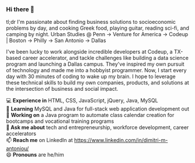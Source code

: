 ### Hi there 👋
tl;dr I'm passionate about finding business solutions to socioeconomic problems by day, and cooking Greek food, playing guitar, reading sci-fi, and camping by night. Urban Studies @ Penn &#8594; Venture for America &#8594; Codeup | Boston &#8594; Philly &#8594; San Antonio &#8594; Dallas

I've been lucky to work alongside incredible developers at Codeup, a TX-based career accelerator, and tackle challenges like building a data science program and launching a Dallas campus. They've inspired my own pursuit of technology and made me into a hobbyist programmer. Now, I start every day with 30 minutes of coding to wake up my brain. I hope to leverage these technical skills to build my own companies, products, and solutions at the intersection of business and social impact.

:computer: **Experience in** HTML, CSS, JavaScript, jQuery, Java, MySQL <br>
🌱 **Learning** MySQL and Java for full-stack web application development out <br>
🔭 **Working on** a Java program to automate class calendar creation for bootcamps and vocational training programs<br>
**💬 Ask me about** tech and entrepreneurship, workforce development, career accelerators<br>
📫 **Reach me** on LinkedIn at https://www.linkedin.com/in/dimitri-m-antoniou/<br>
😄 **Pronouns** are he/him<br>

<!--
**dimitriantoniou/dimitriantoniou** is a ✨ _special_ ✨ repository because its `README.md` (this file) appears on your GitHub profile.

Here are some ideas to get you started:

- 👯 I’m looking to collaborate on ...
- 🤔 I’m looking for help with ...
- ⚡ Fun fact: 
-->
